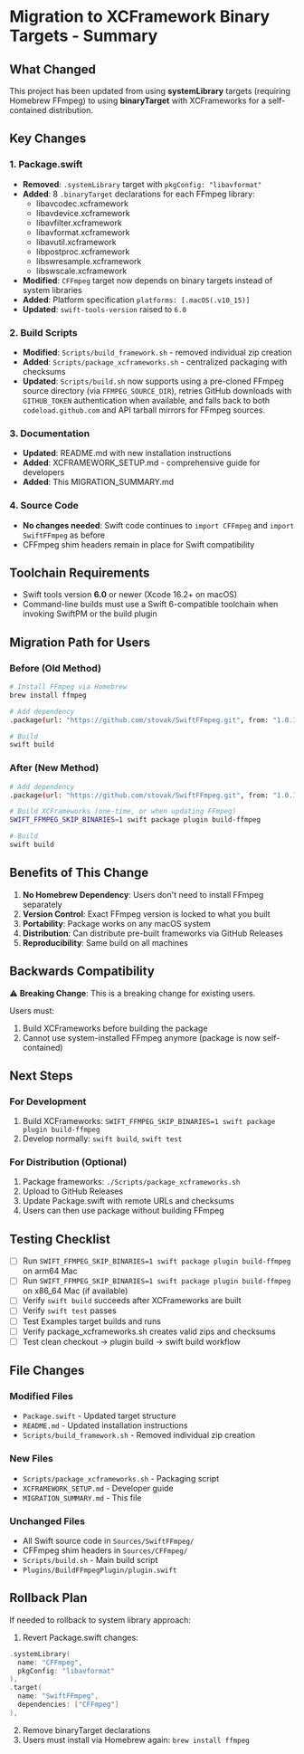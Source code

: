 # Migration to XCFramework Binary Targets - Summary

## What Changed

This project has been updated from using **systemLibrary** targets (requiring Homebrew FFmpeg) to using **binaryTarget** with XCFrameworks for a self-contained distribution.

## Key Changes

### 1. Package.swift
- **Removed**: `.systemLibrary` target with `pkgConfig: "libavformat"`
- **Added**: 8 `.binaryTarget` declarations for each FFmpeg library:
  - libavcodec.xcframework
  - libavdevice.xcframework
  - libavfilter.xcframework
  - libavformat.xcframework
  - libavutil.xcframework
  - libpostproc.xcframework
  - libswresample.xcframework
  - libswscale.xcframework
- **Modified**: `CFFmpeg` target now depends on binary targets instead of system libraries
- **Added**: Platform specification `platforms: [.macOS(.v10_15)]`
- **Updated**: `swift-tools-version` raised to `6.0`

### 2. Build Scripts
- **Modified**: `Scripts/build_framework.sh` - removed individual zip creation
- **Added**: `Scripts/package_xcframeworks.sh` - centralized packaging with checksums
- **Updated**: `Scripts/build.sh` now supports using a pre-cloned FFmpeg source directory (via `FFMPEG_SOURCE_DIR`), retries GitHub downloads with `GITHUB_TOKEN` authentication when available, and falls back to both `codeload.github.com` and API tarball mirrors for FFmpeg sources.

### 3. Documentation
- **Updated**: README.md with new installation instructions
- **Added**: XCFRAMEWORK_SETUP.md - comprehensive guide for developers
- **Added**: This MIGRATION_SUMMARY.md

### 4. Source Code
- **No changes needed**: Swift code continues to `import CFFmpeg` and `import SwiftFFmpeg` as before
- CFFmpeg shim headers remain in place for Swift compatibility

## Toolchain Requirements

- Swift tools version **6.0** or newer (Xcode 16.2+ on macOS)
- Command-line builds must use a Swift 6-compatible toolchain when invoking SwiftPM or the build plugin

## Migration Path for Users

### Before (Old Method)
```bash
# Install FFmpeg via Homebrew
brew install ffmpeg

# Add dependency
.package(url: "https://github.com/stovak/SwiftFFmpeg.git", from: "1.0.1")

# Build
swift build
```

### After (New Method)
```bash
# Add dependency
.package(url: "https://github.com/stovak/SwiftFFmpeg.git", from: "1.0.1")

# Build XCFrameworks (one-time, or when updating FFmpeg)
SWIFT_FFMPEG_SKIP_BINARIES=1 swift package plugin build-ffmpeg

# Build
swift build
```

## Benefits of This Change

1. **No Homebrew Dependency**: Users don't need to install FFmpeg separately
2. **Version Control**: Exact FFmpeg version is locked to what you built
3. **Portability**: Package works on any macOS system
4. **Distribution**: Can distribute pre-built frameworks via GitHub Releases
5. **Reproducibility**: Same build on all machines

## Backwards Compatibility

⚠️ **Breaking Change**: This is a breaking change for existing users.

Users must:
1. Build XCFrameworks before building the package
2. Cannot use system-installed FFmpeg anymore (package is now self-contained)

## Next Steps

### For Development
1. Build XCFrameworks: `SWIFT_FFMPEG_SKIP_BINARIES=1 swift package plugin build-ffmpeg`
2. Develop normally: `swift build`, `swift test`

### For Distribution (Optional)
1. Package frameworks: `./Scripts/package_xcframeworks.sh`
2. Upload to GitHub Releases
3. Update Package.swift with remote URLs and checksums
4. Users can then use package without building FFmpeg

## Testing Checklist

- [ ] Run `SWIFT_FFMPEG_SKIP_BINARIES=1 swift package plugin build-ffmpeg` on arm64 Mac
- [ ] Run `SWIFT_FFMPEG_SKIP_BINARIES=1 swift package plugin build-ffmpeg` on x86_64 Mac (if available)
- [ ] Verify `swift build` succeeds after XCFrameworks are built
- [ ] Verify `swift test` passes
- [ ] Test Examples target builds and runs
- [ ] Verify package_xcframeworks.sh creates valid zips and checksums
- [ ] Test clean checkout → plugin build → swift build workflow

## File Changes

### Modified Files
- `Package.swift` - Updated target structure
- `README.md` - Updated installation instructions
- `Scripts/build_framework.sh` - Removed individual zip creation

### New Files
- `Scripts/package_xcframeworks.sh` - Packaging script
- `XCFRAMEWORK_SETUP.md` - Developer guide
- `MIGRATION_SUMMARY.md` - This file

### Unchanged Files
- All Swift source code in `Sources/SwiftFFmpeg/`
- CFFmpeg shim headers in `Sources/CFFmpeg/`
- `Scripts/build.sh` - Main build script
- `Plugins/BuildFFmpegPlugin/plugin.swift`

## Rollback Plan

If needed to rollback to system library approach:

1. Revert Package.swift changes:
```swift
.systemLibrary(
  name: "CFFmpeg",
  pkgConfig: "libavformat"
),
.target(
  name: "SwiftFFmpeg",
  dependencies: ["CFFmpeg"]
),
```

2. Remove binaryTarget declarations
3. Users must install via Homebrew again: `brew install ffmpeg`
